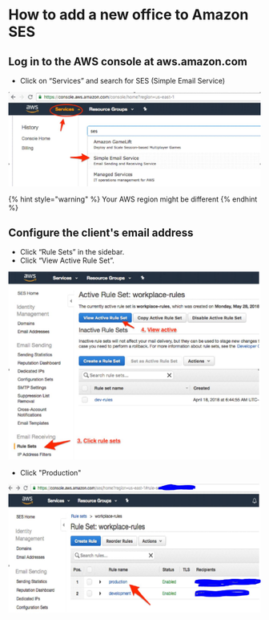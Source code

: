 # How to add a new office to Amazon SES

## Log in to the AWS console at aws.amazon.com

* Click on “Services” and search for SES \(Simple Email Service\)

![](../.gitbook/assets/1.jpg)

{% hint style="warning" %}
Your AWS region might be different
{% endhint %}

## Configure the client's email address

* Click “Rule Sets” in the sidebar.
* Click “View Active Rule Set”.

![](../.gitbook/assets/2.jpg)

* Click "Production"

![](../.gitbook/assets/3.jpg)

